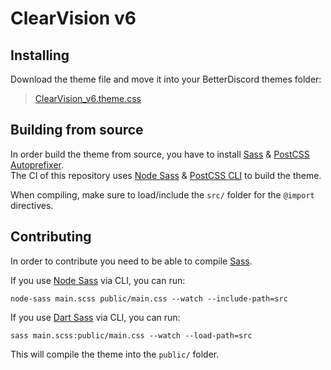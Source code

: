 # ClearVision v6

## Installing
Download the theme file and move it into your BetterDiscord themes folder:

>[ClearVision_v6.theme.css](https://clearvision.gitlab.io/download/v6/latest)

## Building from source
In order build the theme from source, you have to install [Sass](https://sass-lang.com) & [PostCSS Autoprefixer](https://github.com/postcss/autoprefixer).  
The CI of this repository uses [Node Sass](https://github.com/sass/node-sass) & [PostCSS CLI](https://github.com/postcss/postcss-cli) to build the theme.

When compiling, make sure to load/include the `src/` folder for the `@import` directives.

## Contributing
In order to contribute you need to be able to compile [Sass](https://sass-lang.com).

If you use [Node Sass](https://github.com/sass/node-sass) via CLI, you can run:
```
node-sass main.scss public/main.css --watch --include-path=src
```

If you use [Dart Sass](https://github.com/sass/dart-sass) via CLI, you can run:
```
sass main.scss:public/main.css --watch --load-path=src
```

This will compile the theme into the `public/` folder.